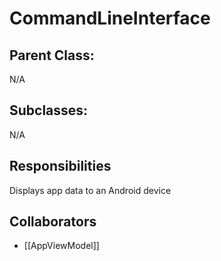 # CommandLineInterface

## Parent Class:
N/A

## Subclasses:
N/A

## Responsibilities
Displays app data to an Android device

## Collaborators
- [[AppViewModel]]